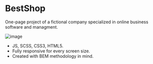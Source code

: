 # BestShop
One-page project of a fictional company specialized in online business software and managment.

![image](https://user-images.githubusercontent.com/25892133/126779083-8d1a2dfb-6d16-4842-8eb9-7bef35309a73.png)

* JS, SCSS, CSS3, HTML5. 
* Fully responsive for every screen size.
* Created with BEM methodology in mind.

